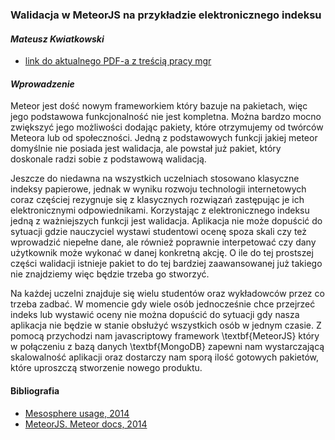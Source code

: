 ### Walidacja w MeteorJS na przykładzie elektronicznego indeksu
#### *Mateusz Kwiatkowski*

* [link do aktualnego PDF-a z treścią pracy mgr](https://github.com/Flover/praca_magisterska/raw/master/magisterka.pdf)

#### *Wprowadzenie*
Meteor jest dość nowym frameworkiem który bazuje na pakietach, więc jego podstawowa funkcjonalność nie jest kompletna.
Można bardzo mocno zwiększyć jego możliwości dodając pakiety, które otrzymujemy od twórców Meteora lub od społeczności.
Jedną z podstawowych funkcji jakiej meteor domyślnie nie posiada jest walidacja, ale powstał już pakiet, który doskonale radzi
sobie z podstawową walidacją.

Jeszcze do niedawna na wszystkich uczelniach stosowano klasyczne indeksy
papierowe, jednak w wyniku rozwoju technologii internetowych coraz częściej
rezygnuje się z klasycznych rozwiązań zastępując je ich elektronicznymi odpowiednikami.
Korzystając z elektronicznego indeksu jedną z ważniejszych funkcji jest walidacja. Aplikacja nie może dopuścić do
sytuacji gdzie nauczyciel wystawi studentowi ocenę spoza skali czy też wprowadzić niepełne dane, ale również
poprawnie interpetować czy dany użytkownik może wykonać w danej konkretną akcję. O ile do tej prostszej części
walidacji istnieje pakiet to do tej bardziej zaawansowanej już takiego nie znajdziemy więc będzie trzeba go stworzyć.

Na każdej uczelni znajduje się wielu studentów oraz wykładowców przez co trzeba zadbać. W momencie
gdy wiele osób jednocześnie chce przejrzeć indeks lub wystawić oceny nie można dopuścić do sytuacji gdy nasza
aplikacja nie będzie w stanie obsłużyć wszystkich osób w jednym czasie. Z pomocą przychodzi nam javascriptowy
framework \textbf{MeteorJS} który w połączeniu z bazą danych \textbf{MongoDB} zapewni nam wystarczającą skalowalność
aplikacji oraz dostarczy nam sporą ilość gotowych pakietów, które uproszczą stworzenie nowego produktu.

#### Bibliografia

* [Mesosphere usage, 2014](https://github.com/copleykj/Mesosphere)
* [MeteorJS. Meteor docs, 2014](http://docs.meteor.com/)
